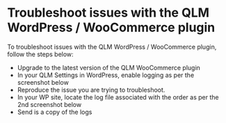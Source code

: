# Troubleshoot issues with the QLM WordPress / WooCommerce plugin

To troubleshoot issues with the QLM WordPress / WooCommerce plugin, follow the steps below:

* Upgrade to the latest version of the QLM WooCommerce plugin
* In your QLM Settings in WordPress, enable logging as per the screenshot below
* Reproduce the issue you are trying to troubleshoot.
* In your WP site, locate the log file associated with the order as per the 2nd screenshot below
* Send is a copy of the logs

<figure><img src="https://support.soraco.co/hc/article_attachments/360079371932/mceclip1.png" alt=""><figcaption></figcaption></figure>

<figure><img src="https://support.soraco.co/hc/article_attachments/360079371812/mceclip0.png" alt=""><figcaption></figcaption></figure>
